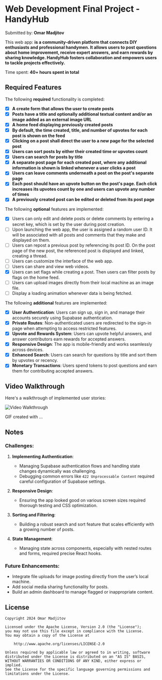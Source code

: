 # Web Development Final Project - **HandyHub**

Submitted by: **Omar Madjitov**

This web app: **is a community-driven platform that connects DIY enthusiasts and professional handymen. It allows users to post questions about home improvement, receive expert answers, and earn rewards by sharing knowledge. HandyHub fosters collaboration and empowers users to tackle projects effectively.**

Time spent: **40+ hours spent in total**

## Required Features

The following **required** functionality is completed:

- [x] **A create form that allows the user to create posts**
- [x] **Posts have a title and optionally additional textual content and/or an image added as an external image URL**
- [x] **A home feed displaying previously created posts**
- [x] **By default, the time created, title, and number of upvotes for each post is shown on the feed**
- [x] **Clicking on a post shall direct the user to a new page for the selected post**
- [x] **Users can sort posts by either their created time or upvotes count**
- [x] **Users can search for posts by title**
- [x] **A separate post page for each created post, where any additional information is shown is linked whenever a user clicks a post**
- [x] **Users can leave comments underneath a post on the post's separate page**
- [x] **Each post should have an upvote button on the post's page. Each click increases its upvotes count by one and users can upvote any number of times**
- [x] **A previously created post can be edited or deleted from its post page**

The following **optional** features are implemented:

- [x] Users can only edit and delete posts or delete comments by entering a secret key, which is set by the user during post creation.
- [ ] Upon launching the web app, the user is assigned a random user ID. It will be associated with all posts and comments that they make and displayed on them.
- [ ] Users can repost a previous post by referencing its post ID. On the post page of the new post, the referenced post is displayed and linked, creating a thread.
- [ ] Users can customize the interface of the web app.
- [ ] Users can share and view web videos.
- [x] Users can set flags while creating a post. Then users can filter posts by flags on the home feed.
- [ ] Users can upload images directly from their local machine as an image file.
- [ ] Display a loading animation whenever data is being fetched.

The following **additional** features are implemented:

- [x] **User Authentication**: Users can sign up, sign in, and manage their accounts securely using Supabase authentication.
- [x] **Private Routes**: Non-authenticated users are redirected to the sign-in page when attempting to access restricted features.
- [x] **Upvote and Rewards System**: Users can upvote helpful answers, and answer contributors earn rewards for accepted answers.
- [x] **Responsive Design**: The app is mobile-friendly and works seamlessly across devices.
- [x] **Enhanced Search**: Users can search for questions by title and sort them by upvotes or recency.
- [x] **Monetary Transactions**: Users spend tokens to post questions and earn them for contributing accepted answers.

## Video Walkthrough

Here's a walkthrough of implemented user stories:

![Video Walkthrough](http://i.imgur.com/link/to/your/gif/file.gif)

<!-- Replace this with whatever GIF tool you used! -->
GIF created with ...  
<!-- Recommended tools:
[Kap](https://getkap.co/) for macOS
[ScreenToGif](https://www.screentogif.com/) for Windows
[peek](https://github.com/phw/peek) for Linux. -->

## Notes

### Challenges:
1. **Implementing Authentication**:
   - Managing Supabase authentication flows and handling state changes dynamically was challenging.
   - Debugging common errors like `422 Unprocessable Content` required careful configuration of Supabase settings.

2. **Responsive Design**:
   - Ensuring the app looked good on various screen sizes required thorough testing and CSS optimization.

3. **Sorting and Filtering**:
   - Building a robust search and sort feature that scales efficiently with a growing number of posts.

4. **State Management**:
   - Managing state across components, especially with nested routes and forms, required precise React hooks.

### Future Enhancements:
- Integrate file uploads for image posting directly from the user’s local machine.
- Add social media sharing functionality for posts.
- Build an admin dashboard to manage flagged or inappropriate content.

## License

    Copyright 2024 Omar Madjitov

    Licensed under the Apache License, Version 2.0 (the "License");
    you may not use this file except in compliance with the License.
    You may obtain a copy of the License at

        http://www.apache.org/licenses/LICENSE-2.0

    Unless required by applicable law or agreed to in writing, software
    distributed under the License is distributed on an "AS IS" BASIS,
    WITHOUT WARRANTIES OR CONDITIONS OF ANY KIND, either express or implied.
    See the License for the specific language governing permissions and
    limitations under the License.